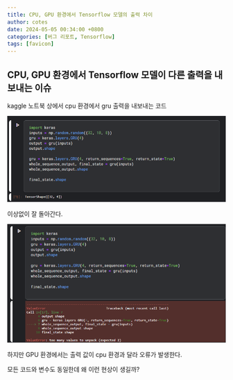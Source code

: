 ```yaml
---
title: CPU, GPU 환경에서 Tensorflow 모델의 출력 차이
author: cotes
date: 2024-05-05 00:34:00 +0800
categories: [버그 리포트, Tensorflow]
tags: [favicon]
---
```




## CPU, GPU 환경에서 Tensorflow 모델이 다른 출력을 내보내는 이슈


kaggle 노트북 상에서 cpu 환경에서 gru 출력을 내보내는 코드

![cpu 환경에서 사진](assets/img/posts/20240505/CPU환경.png)

이상없이 잘 돌아간다.


![gpu 환경에서 사진](assets/img/posts/20240505/GPU환경.png)


하지만 GPU 환경에서는 출력 값이 cpu 환경과 달라 오류가 발생한다.

모든 코드와 변수도 동일한데 왜 이런 현상이 생길까?
